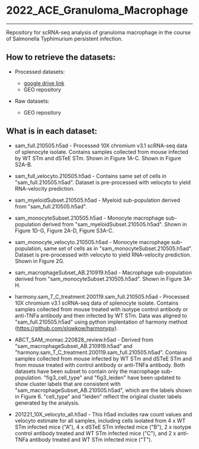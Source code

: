 # 2022_ACE_Granuloma_Macrophage
------------------------
Repository for scRNA-seq analysis of granuloma macrophage in the course of Salmonella Typhimurium persistent infection.

How to retrieve the datasets:
------
* Processed datasets:
    + [google drive link](https://drive.google.com/drive/folders/1ohx-A5gmWS42yG77ee6h7KLyaY4CINQV?usp=sharing)
    + GEO repository

* Raw datasets:
    + GEO repository


What is in each dataset:
------------------------

* sam_full.210505.h5ad - Processed 10X chromium v3.1 scRNA-seq data of splenocyte isolate. Contains samples collected from mouse infected by WT STm and dSTeE STm. Shown in Figure 1A-C. Shown in Figure S2A-B.

* sam_full_velocyto.210505.h5ad - Contains same set of cells in "sam_full.210505.h5ad". Dataset is pre-processed with velocyto to yield RNA-velocity prediction.

* sam_myeloidSubset.210505.h5ad - Myeloid sub-population derived from "sam_full.210505.h5ad".

* sam_monocyteSubset.210505.h5ad - Monocyte macrophage sub-population derived from "sam_myeloidSubset.210505.h5ad". Shown in Figure 1D-G, Figure 2A-D, Figure S3A-C.

* sam_monocyte_velocyto.210505.h5ad - Monocyte macrophage sub-population, same set of cells as in "sam_monocyteSubset.210505.h5ad". Dataset is pre-processed with velocyto to yield RNA-velocity prediction. Shown in Figure 2G.

* sam_macrophageSubset_AB.210919.h5ad - Macrophage sub-population derived from "sam_monocyteSubset.210505.h5ad". Shown in Figure 3A-H.

* harmony.sam_T_C_treatment.200119.sam_full.210505.h5ad - Processed 10X chromium v3.1 scRNA-seq data of splenocyte isolate. Contains samples collected from mouse treated with isotype control antibody or anti-TNFa antibody and then infected by WT STm. Data was aligned to "sam_full.210505.h5ad" using python implentation of harmony method (https://github.com/slowkow/harmonypy).

* ABCT_SAM_momac.220828_review.h5ad - Derived from "sam_macrophageSubset_AB.210919.h5ad" and "harmony.sam_T_C_treatment.200119.sam_full.210505.h5ad". Contains samples collected from mouse infected by WT STm and dSTeE STm and from mouse treated with control antibody or anti-TNFa antibody. Both datasets have been subset to contain only the macrophage sub-population. "fig3_cell_type" and "fig3_leiden" have been updated to show cluster labels that are consistent with "sam_macrophageSubset_AB.210505.h5ad", which are the labels shown in Figure 6. "cell_type" and "leiden" reflect the original cluster labels generated by the analysis.

* 201221_10X_velocyto_all.h5ad - This h5ad includes raw count values and velocyto estimate for all samples, including cells isolated from 4 x WT STm infected mice ("A"), 4 x dSTeE STm infected mice ("B"), 2 x isotype control antibody treated and WT STm infected mice ("C"), and 2 x anti-TNFa antibody treated and WT STm infected mice ("T").
